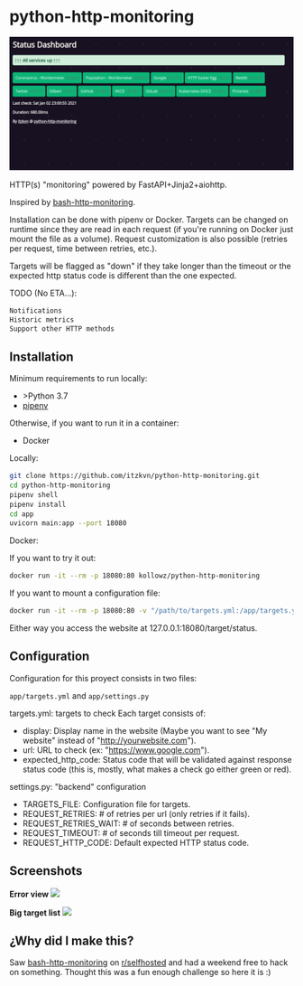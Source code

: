 # python-http-monitoring

![](./docs/dashboard_example.png)

HTTP(s) "monitoring" powered by FastAPI+Jinja2+aiohttp.

Inspired by [bash-http-monitoring](https://github.com/RaymiiOrg/bash-http-monitoring).

Installation can be done with pipenv or Docker.
Targets can be changed on runtime since they are read in each request (if you're running on Docker just mount the file as a volume).
Request customization is also possible (retries per request, time between retries, etc.).

Targets will be flagged as "down" if they take longer than the timeout or the expected http status code is different than the one expected.

TODO (No ETA...):
```
Notifications
Historic metrics
Support other HTTP methods
```

## Installation

Minimum requirements to run locally:
- \>Python 3.7
- [pipenv](https://pypi.org/project/pipenv/)

Otherwise, if you want to run it in a container:
- Docker


Locally:

```bash
git clone https://github.com/itzkvn/python-http-monitoring.git
cd python-http-monitoring
pipenv shell
pipenv install
cd app
uvicorn main:app --port 18080
```

Docker:

If you want to try it out:

```bash
docker run -it --rm -p 18080:80 kollowz/python-http-monitoring
```

If you want to mount a configuration file:

```bash
docker run -it --rm -p 18080:80 -v "/path/to/targets.yml:/app/targets.yml" kollowz/python-http-monitoring
```

Either way you access the website at 127.0.0.1:18080/target/status.

## Configuration

Configuration for this proyect consists in two files:

```app/targets.yml``` and ```app/settings.py```

targets.yml: targets to check
Each target consists of:
- display: Display name in the website (Maybe you want to see "My website" instead of "http://yourwebsite.com").
- url: URL to check (ex: "https://www.google.com").
- expected_http_code: Status code that will be validated against response status code (this is, mostly, what makes a check go either green or red).

settings.py: "backend" configuration
- TARGETS_FILE: Configuration file for targets.
- REQUEST_RETRIES: # of retries per url (only retries if it fails).
- REQUEST_RETRIES_WAIT: # of seconds between retries.
- REQUEST_TIMEOUT: # of seconds till timeout per request.
- REQUEST_HTTP_CODE: Default expected HTTP status code.

## Screenshots

__Error view__
![](./docs/dashboard_with_errors.png)

__Big target list__
![](./docs/dashboard_tons_of_targets.png)

## ¿Why did I make this?

Saw [bash-http-monitoring](https://github.com/RaymiiOrg/bash-http-monitoring) on [r/selfhosted](https://www.reddit.com/r/selfhosted/comments/klao26/bash_http_monitoring_dashboard/) and had a weekend free to hack on something. Thought this was a fun enough challenge so here it is :)
